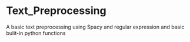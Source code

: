 # Text_Preprocessing
A basic text preprocessing using Spacy and regular expression and basic bulit-in python functions
